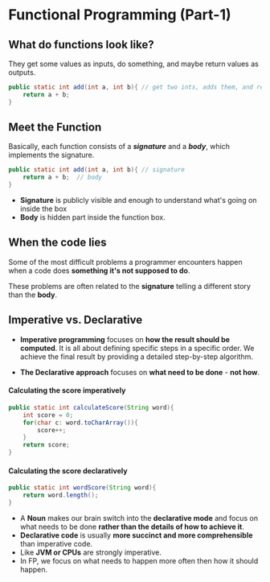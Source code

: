 # Functional Programming (Part-1)

## What do functions look like?
They get some values as inputs, do something, and maybe return values as outputs.

```java
public static int add(int a, int b){ // get two ints, adds them, and returns the sum
    return a + b;
}
```

## Meet the Function
Basically, each function consists of a ***signature*** and a ***body***, which implements the signature.

```java
public static int add(int a, int b){ // signature
    return a + b;  // body
}
```
- **Signature** is publicly visible and enough to understand what's going on inside the box
- **Body** is hidden part inside the function box.

## When the code lies

Some of the most difficult problems a programmer encounters happen when a code does **something it's not supposed to do**.

These problems are often related to the **signature** telling a different story than the **body**.

## Imperative vs. Declarative

- **Imperative programming** focuses on **how the result should be computed**. It is all about defining specific steps in a specific order. We achieve the final result by providing a detailed step-by-step algorithm.

- **The Declarative approach** focuses on **what need to be done** - **not how**.

#### Calculating the score imperatively
```java
public static int calculateScore(String word){
    int score = 0;
    for(char c: word.toCharArray()){
        score++;
    }
    return score;
}
```

#### Calculating the score declaratively
```java
public static int wordScore(String word){
    return word.length();
}
```
- A **Noun** makes our brain switch into the **declarative mode** and focus on what needs to be done **rather than the details of how to achieve it**.
- **Declarative code** is usually **more succinct and more comprehensible** than imperative code.
- Like **JVM or CPUs** are strongly imperative.
- In FP, we focus on what needs to happen more often then how it should happen.
